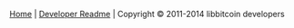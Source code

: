 [Home](Home) | [Developer Readme](libbitcoin/libbitcoin-explorer/blob/master/README.md) | Copyright © 2011-2014 libbitcoin developers